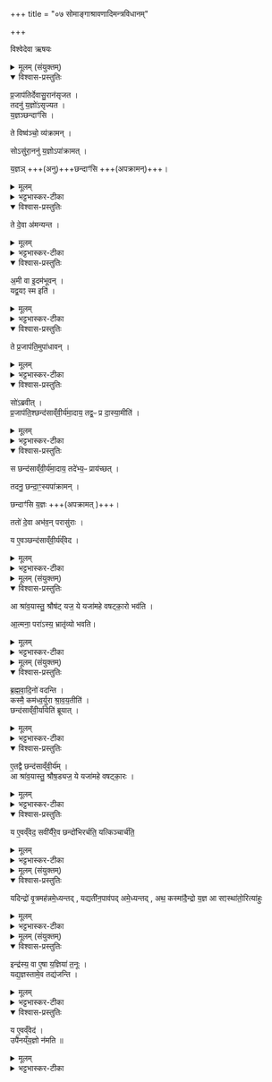 +++
title = "०७ सोमाङ्गाश्रावणादिमन्त्रविधानम्"

+++

विश्वेदेवा ऋषयः

<details><summary>मूलम् (संयुक्तम्)</summary>

प्र॒जाप॑तिर्देवासु॒रान॑सृजत॒ तदनु॑ य॒ज्ञो॑ऽसृज्यत य॒ज्ञञ्छन्दाꣳ॑सि॒ ते विष्व॑ञ्चो॒ व्य॑क्राम॒न्त्सोऽसु॑रा॒ननु॑ य॒ज्ञोऽपा॑क्रामद्य॒ज्ञञ्छन्दाꣳ॑सि॒ ते दे॒वा अ॑मन्यन्ता॒मी वा इ॒दम॑भूव॒न्यद्व॒यꣵ स्म इति॒ ते प्र॒जाप॑ति॒मुपा॑धाव॒न्त्सो॑ऽब्रवीत्प्र॒जाप॑ति॒श्छन्द॑साव्ँवी॒र्य॑मा॒दाय॒ तद्व॒ᳶ प्र दा॑स्या॒मीति॒ स छन्द॑साव्ँवी॒र्य॑म् [19]  
आ॒दाय॒ तदे॑भ्य॒ᳶ प्राय॑च्छ॒त्तदनु॒ छन्दा॒ꣳ॒स्यपा॑क्राम॒ञ्छन्दाꣳ॑सि य॒ज्ञस्ततो॑ दे॒वा अभ॑व॒न्परासु॑रा॒ य ए॒वञ्छन्द॑साव्ँवी॒र्य॑व्ँवेद
</details>

<details open><summary>विश्वास-प्रस्तुतिः</summary>

प्र॒जाप॑तिर्देवासु॒रान॑सृजत ।  
तदनु॑ य॒ज्ञो॑ऽसृज्यत ।  
य॒ज्ञञ्छन्दाꣳ॑सि ।  

ते विष्व॑ञ्चो॒ व्य॑क्रामन् ।  

सोऽसु॑रा॒ननु॑ य॒ज्ञोऽपा॑क्रामत् ।  

य॒ज्ञञ् +++(अनु)+++छन्दाꣳ॑सि +++(अपक्रामन्)+++।
</details>

<details><summary>मूलम्</summary>

प्र॒जाप॑तिर्देवासु॒रान॑सृजत ।  
तदनु॑ य॒ज्ञो॑ऽसृज्यत ।  
य॒ज्ञञ्छन्दाꣳ॑सि ।  

ते विष्व॑ञ्चो॒ व्य॑क्रामन् ।  

सोऽसु॑रा॒ननु॑ य॒ज्ञोऽपा॑क्रामत् ।  

य॒ज्ञञ् +++(अनु)+++छन्दाꣳ॑सि +++(अपक्रामन्)+++।
</details>

<details><summary>भट्टभास्कर-टीका</summary>

1प्रजापतिर्देवासुरानित्यादि ॥ देवासुरसृष्ट्यनन्तरं यज्ञोसृज्यत । यज्ञमनु छन्दांस्यसृजत । ततस्ते देवासुराः प्रथमसृष्टाः विष्वञ्चो नान्य[ना]गतयो व्यक्रामन् विशिष्टा आगच्छन् । यज्ञोसुरपक्षसमाश्रयेण प्रजापतिसकाशादपाक्रामत्, यज्ञमनु छन्दांस्यपाक्रामन् ।
</details>

<details open><summary>विश्वास-प्रस्तुतिः</summary>

ते दे॒वा अ॑मन्यन्त ।
</details>

<details><summary>मूलम्</summary>

ते दे॒वा अ॑मन्यन्त ।
</details>

<details><summary>भट्टभास्कर-टीका</summary>

ते तादृशाः यज्ञेन छन्दोनिश्चयविरहिता देवाः अमन्यन्त अमी असुरा यज्ञवन्तः, छन्दस्वन्तश्च ।
</details>

<details open><summary>विश्वास-प्रस्तुतिः</summary>

अ॒मी वा इ॒दम॑भूवन् ।  
यद्व॒यꣵ स्म इति॑ ।
</details>

<details><summary>मूलम्</summary>

अ॒मी वा इ॒दम॑भूवन् ।  
यद्व॒यꣵ स्म इति॑ ।
</details>

<details><summary>भट्टभास्कर-टीका</summary>

एते इदं विश्वमभूवन् यद्विश्वं वयं स्मः, विश्वस्य वयमीशितारस्स्मः । इदानीं त्वसुराः विश्वस्येशितारोभूवन् ।
</details>

<details open><summary>विश्वास-प्रस्तुतिः</summary>

ते प्र॒जाप॑ति॒मुपा॑धावन्  ।    
</details>

<details><summary>मूलम्</summary>

ते प्र॒जाप॑ति॒मुपा॑धावन्  ।    
</details>

<details><summary>भट्टभास्कर-टीका</summary>

ते देवाः तथाविधं परिभवमसहमानाः प्रजापतिमुपाधावन् ईदृशाः स्म इति वदन्तः ।
</details>

<details open><summary>विश्वास-प्रस्तुतिः</summary>

सो॑ऽब्रवीत् ।  
प्र॒जाप॑ति॒श्छन्द॑साव्ँवी॒र्य॑मा॒दाय॒ तद्व॒ᳶ प्र दा॒स्या॒मीति॑ ।  
</details>

<details><summary>मूलम्</summary>

सो॑ऽब्रवीत् ।  
प्र॒जाप॑ति॒श्छन्द॑साव्ँवी॒र्य॑मा॒दाय॒ तद्व॒ᳶ प्र दा॒स्या॒मीति॑ ।  
</details>

<details><summary>भट्टभास्कर-टीका</summary>

अप देवैरुपाश्रितस्स प्रजापतिरब्रवीत् - छन्दसां वीर्यं बलमादाय वो युष्मभ्यं तत्प्रदास्यामीति । स तथोक्तवान् तथैवाकरोत् । तच्च वीर्यमाश्रावणादिरूपं इदानीमेव वक्ष्यते ।
</details>

<details open><summary>विश्वास-प्रस्तुतिः</summary>

स छन्द॑साव्ँवी॒र्य॑मा॒दाय॒ तदे॑भ्य॒ᳶ प्राय॑च्छत् ।  

तदनु॒ छन्दा॒ꣳ॒स्यपा॑क्रामन्  ।  

छन्दाꣳ॑सि य॒ज्ञः +++(अपक्रामत् )+++।    

ततो॑ दे॒वा अभ॑व॒न् परासु॑राः ।  

य ए॒वञ्छन्द॑साव्ँवी॒र्य॑व्ँवेद ।
</details>

<details><summary>मूलम्</summary>

स छन्द॑साव्ँवी॒र्य॑मा॒दाय॒ तदे॑भ्य॒ᳶ प्राय॑च्छत् ।  

तदनु॒ छन्दा॒ꣳ॒स्यपा॑क्रामन्  ।  

छन्दाꣳ॑सि य॒ज्ञः +++(अपक्रामत् )+++।    

ततो॑ दे॒वा अभ॑व॒न् परासु॑राः ।  

य ए॒वञ्छन्द॑साव्ँवी॒र्य॑व्ँवेद ।
</details>

<details><summary>भट्टभास्कर-टीका</summary>

अथ यदैव छन्दोभ्यो वीर्यमादाय देवेभ्यो दत्तं तदनन्तरमेव छन्दांस्यसुरेभ्योऽपाक्रामन्, छन्दांस्यनु यज्ञोपाक्रामत्, ततोपक्रमाद्देवानुपागच्छत् छन्दांसि यज्ञश्च, यत्र छन्दसां वीर्यमवस्थितमिति सामर्थ्याद्गम्यते, ततो देवा अभवन् भूतिमन्तस्संपन्नाः, असुराश्च पराभूताः ॥
</details>

<details><summary>मूलम् (संयुक्तम्)</summary>

आ श्रा॑व॒यास्तु॒ श्रौष॒ड्यज॒ ये यजा॑महे वषट्का॒रो भव॑त्या॒त्मना॒ परा॑ऽस्य॒ भ्रातृ॑व्यो भवति
</details>

<details open><summary>विश्वास-प्रस्तुतिः</summary>

आ श्रा॑व॒यास्तु॒ श्रौष॑ट् यज॒ ये यजा॑महे वषट्का॒रो भव॑ति ।

आ॒त्मना॒ परा॑ऽस्य॒ भ्रातृ॑व्यो भवति।  
</details>

<details><summary>मूलम्</summary>

आ श्रा॑व॒यास्तु॒ श्रौष॑ट् यज॒ ये यजा॑महे वषट्का॒रो भव॑ति ।

आ॒त्मना॒ परा॑ऽस्य॒ भ्रातृ॑व्यो भवति।  
</details>

<details><summary>भट्टभास्कर-टीका</summary>

2अथ य एवं छन्दसां वीर्यं वेदेत्युक्ते किं पुनस्तच्छन्दसां वीर्यमित्याह - आश्रावयेत्यादि ॥ 'आश्रावय' इत्याश्रवणार्थं चतुरक्षरमध्वर्योः, इदं तुभ्यं दास्यामीति हविर्याज... [र्यागदेवतायै आभिमुख्येन श्रावयेति] । 'अस्तु श्रौषट्' इति प्रत्याश्रवणं चतुरक्षरं अग्नीधः । अस्तु प्रत्याश्रुतं हविर्देवतायै दातुमिति । 'यज' इति याज्यां ब्रूहीति द्व्यक्षरम् । 'ये यजामहे' इति आरोहणार्थं पञ्चाक्षरं यष्टुमर्हन्तीति । वषट्कारो वौषट्छब्दः । एवमेतानि छन्दसामक्षरसंख्याविशेषाणां वीर्याणि समुद्धृत्य प्रजापतिना देवेभ्यो दत्तानीति यो वेद स भवत्यात्मना भूतिमान् स्वयं संपद्यते; अस्य तु भ्रातृव्यः शत्रुः पराभवति नश्यति ॥
</details>

<details><summary>मूलम् (संयुक्तम्)</summary>

ब्रह्मवा॒दिनो॑ वदन्ति॒ कस्मै॒ कम॑ध्व॒र्युरा श्रा॑वय॒तीति॒ छन्द॑साव्ँवी॒र्या॑येति॑ ब्रूयादे॒तद्वै [20]  
छन्द॑साव्ँवी॒र्य॑मा श्रा॑व॒यास्तु॒ श्रौष॒ड्यज॒ ये यजा॑महे वषट्का॒रः
</details>

<details open><summary>विश्वास-प्रस्तुतिः</summary>

ब्र॒ह्म॒वा॒दि॒नो॑ वदन्ति ।   
कस्मै॒ कम॑ध्व॒र्युरा श्रा॒व॒य॒तीति॑ ।    
छन्द॑साव्ँवी॒र्या॑येति॑ ब्रूयात् ।   
</details>

<details><summary>मूलम्</summary>

ब्र॒ह्म॒वा॒दि॒नो॑ वदन्ति ।   
कस्मै॒ कम॑ध्व॒र्युरा श्रा॒व॒य॒तीति॑ ।    
छन्द॑साव्ँवी॒र्या॑येति॑ ब्रूयात् ।   
</details>

<details><summary>भट्टभास्कर-टीका</summary>

3ब्रह्मवादिन इति ॥ स्मै खलु कामायाध्वर्युराश्रावयतीति । किमिति वितर्के । सुखवाचीति केचित् । 'कस्मै कमग्निश्चीयते' इत्यादि च द्रष्टव्यम् । उपलक्षणं चेदं 'अध्वर्युराश्रावयति' इति - अध्वर्य्वादयः प्रचरन्तः कस्मै प्रयोजनायाश्रावणादीनि कुर्वन्ति छन्दसामीति । छन्दसां वीर्याय वीर्यवत्त्वाय पूर्वं प्रजापतिनोद्धृतवीर्याणि छन्दांसि, तानीदानीं यागार्थं वीर्यवन्ति कर्तुं आश्रावणादीनि कुर्वन्तीति ब्रूयात् उत्तरम् ।
</details>

<details open><summary>विश्वास-प्रस्तुतिः</summary>

ए॒तद्वै छन्द॑साव्ँवी॒र्य॑म्  ।   
आ श्रा॑व॒यास्तु॒ श्रौष॒ड्यज॒ ये यजा॑महे वषट्का॒रः ।
</details>

<details><summary>मूलम्</summary>

ए॒तद्वै छन्द॑साव्ँवी॒र्य॑म्  ।   
आ श्रा॑व॒यास्तु॒ श्रौष॒ड्यज॒ ये यजा॑महे वषट्का॒रः ।
</details>

<details><summary>भट्टभास्कर-टीका</summary>

एतद्वा इत्यादि । गतम् ॥
</details>

<details open><summary>विश्वास-प्रस्तुतिः</summary>

य ए॒वव्ँवेद॒ सवी॑र्यैरे॒व छन्दो॑भिरर्चति॒ यत्किञ्चार्च॑ति॒
</details>

<details><summary>मूलम्</summary>

य ए॒वव्ँवेद॒ सवी॑र्यैरे॒व छन्दो॑भिरर्चति॒ यत्किञ्चार्च॑ति॒
</details>

<details><summary>भट्टभास्कर-टीका</summary>

4य एवं वेदेति ॥ विदित्वा कुर्वन्नेव सर्वार्थैश्छन्दोभिरर्चति देवतादिकमाराधयति यत्किंचिदस्यार्चनीयं अयज्ञसंयुक्तमपि ॥
</details>

<details><summary>मूलम् (संयुक्तम्)</summary>

यदिन्द्रो॑ वृ॒त्रमह॑न्नमे॒ध्यन्तद्यद्यती॑न॒पाव॑पदमे॒ध्यन्तदथ॒ कस्मा॑दै॒न्द्रो य॒ज्ञ आ सꣵस्था॑तो॒रित्या॑हु॒ः  
</details>

<details open><summary>विश्वास-प्रस्तुतिः</summary>

यदिन्द्रो॑ वृ॒त्रमह॑न्नमे॒ध्यन्तद् , यद्यती॑न॒पाव॑पद् अमे॒ध्यन्तद् ,
अथ॒ कस्मा॑दै॒न्द्रो य॒ज्ञ आ सꣵस्था॑तो॒रित्या॑हुः
</details>

<details><summary>मूलम्</summary>

यदिन्द्रो॑ वृ॒त्रमह॑न्नमे॒ध्यन्तद् , यद्यती॑न॒पाव॑पद् अमे॒ध्यन्तद् ,
अथ॒ कस्मा॑दै॒न्द्रो य॒ज्ञ आ सꣵस्था॑तो॒रित्या॑हुः
</details>

<details><summary>भट्टभास्कर-टीका</summary>

5यदिन्द्र इत्यादि ॥ वृत्रस्य हननं यदिन्द्रेण कृतं तदमेध्यं अयज्ञार्हं चरितं, यच्च यतीनसुरविशेषानपावपत् अनाशयत् 'इन्द्रो यतीन् सालावृकेभ्यः प्रायच्छत्' इत्याह तदप्ययज्ञार्हमस्य चरितम् । एवमयज्ञार्हं खल्वाचरितवानिन्द्रः । अथवेदानीं कस्मात्कारणात् ऐन्द्रो यज्ञ आ संस्थातोरा समाप्तेः, कथं वा इन्द्रोर्चनीयो भवतीत्याहुः ब्रह्मवादिनः । 'भावलक्षणे' इति तोसुन्, 'ययतोश्चातदर्थे' इत्युत्तरपदान्तोदात्तत्वम् ॥
</details>

<details><summary>मूलम् (संयुक्तम्)</summary>

इन्द्र॑स्य॒ वा ए॒षा य॒ज्ञिया॑ त॒नूर्यद्य॒ज्ञस्तामे॒व तद्य॑जन्ति॒ य ए॒वव्ँवेदोपै॑नय्ँय॒ज्ञो न॑मति ॥ [21]   
</details>

<details open><summary>विश्वास-प्रस्तुतिः</summary>

इन्द्र॑स्य॒ वा ए॒षा य॒ज्ञिया॑ त॒नूः ।  
यद्य॒ज्ञस्तामे॒व तद्य॑जन्ति ।  
</details>

<details><summary>मूलम्</summary>

इन्द्र॑स्य॒ वा ए॒षा य॒ज्ञिया॑ त॒नूः ।  
यद्य॒ज्ञस्तामे॒व तद्य॑जन्ति ।  
</details>

<details><summary>भट्टभास्कर-टीका</summary>

6उत्तरमाह - इन्द्रस्य वा इत्यादि ॥ इन्द्रस्य द्वे ततू । काचित् वृत्रवधादि करोति, काचित् यज्ञात्मिका यष्टृभिरर्च्यते । तत्र येयं यज्ञात्मिका एषा यज्ञिया यजनार्हा । यजनं यज्ञः । यजमानायैवेयं इन्द्रस्य तनूः तामेव यां तनुमेतैस्सवीर्यैः छन्दोभिः यजन्ति अर्चयन्तीति ।
</details>

<details open><summary>विश्वास-प्रस्तुतिः</summary>

य ए॒वव्ँवेद॑ ।  
उपै॑नय्ँय॒ज्ञो न॑मति ॥
</details>

<details><summary>मूलम्</summary>

य ए॒वव्ँवेद॑ ।  
उपै॑नय्ँय॒ज्ञो न॑मति ॥
</details>

<details><summary>भट्टभास्कर-टीका</summary>

य एवमिति । गतम् ॥

इति तृतीये तृतीये सप्तमोनुवाकः ॥
</details>
